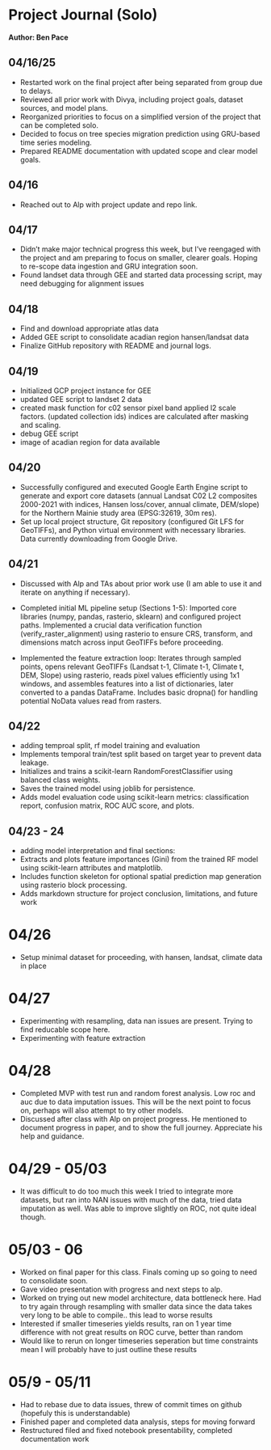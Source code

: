 # Project Journal (Solo)

**Author: Ben Pace**

## 04/16/25

- Restarted work on the final project after being separated from group due to delays.
- Reviewed all prior work with Divya, including project goals, dataset sources, and model plans.
- Reorganized priorities to focus on a simplified version of the project that can be completed solo.
- Decided to focus on tree species migration prediction using GRU-based time series modeling.
- Prepared README documentation with updated scope and clear model goals.

## 04/16

- Reached out to Alp with project update and repo link.

## 04/17

- Didn’t make major technical progress this week, but I’ve reengaged with the project and am preparing to focus on smaller, clearer goals. Hoping to re-scope data ingestion and GRU integration soon.
- Found landset data through GEE and started data processing script, may need debugging for alignment issues

## 04/18

- Find and download appropriate atlas data
- Added GEE script to consolidate acadian region hansen/landsat data
- Finalize GitHub repository with README and journal logs.

## 04/19

- Initialized GCP project instance for GEE
- updated GEE script to landset 2 data
- created mask function for c02 sensor pixel band applied l2 scale factors. (updated collection ids) indices are calculated after masking and scaling.
- debug GEE script
- image of acadian region for data available

## 04/20

- Successfully configured and executed Google Earth Engine script to generate and export core datasets (annual Landsat C02 L2 composites 2000-2021 with indices, Hansen loss/cover, annual climate, DEM/slope) for the Northern Mainie study area (EPSG:32619, 30m res).
- Set up local project structure, Git repository (configured Git LFS for GeoTIFFs), and Python virtual environment with necessary libraries. Data currently downloading from Google Drive.

## 04/21

- Discussed with Alp and TAs about prior work use (I am able to use it and iterate on anything if necessary).

- Completed initial ML pipeline setup (Sections 1-5): Imported core libraries (numpy, pandas, rasterio, sklearn) and configured project paths.
  Implemented a crucial data verification function (verify_raster_alignment) using rasterio to ensure CRS, transform, and dimensions match across input GeoTIFFs before proceeding.
- Implemented the feature extraction loop: Iterates through sampled points, opens relevant GeoTIFFs (Landsat t-1, Climate t-1, Climate t, DEM, Slope) using rasterio, reads pixel values efficiently using 1x1 windows, and assembles features into a list of dictionaries, later converted to a pandas DataFrame. Includes basic dropna() for handling potential NoData values read from rasters.

## 04/22

- adding temproal split, rf model training and evaluation
- Implements temporal train/test split based on target year to prevent data leakage.
- Initializes and trains a scikit-learn RandomForestClassifier using balanced class weights.
- Saves the trained model using joblib for persistence.
- Adds model evaluation code using scikit-learn metrics: classification report, confusion matrix, ROC AUC score, and plots.

## 04/23 - 24

- adding model interpretation and final sections:
- Extracts and plots feature importances (Gini) from the trained RF model using scikit-learn attributes and matplotlib.
- Includes function skeleton for optional spatial prediction map generation using rasterio block processing.
- Adds markdown structure for project conclusion, limitations, and future work

# 04/26

- Setup minimal dataset for proceeding, with hansen, landsat, climate data in place

# 04/27

- Experimenting with resampling, data nan issues are present. Trying to find reducable scope here.
- Experimenting with feature extraction

# 04/28

- Completed MVP with test run and random forest analysis. Low roc and auc due to data imputation issues. This will be the next point to focus on, perhaps will also attempt to try other models.
- Discussed after class with Alp on project progress. He mentioned to document progress in paper, and to show the full journey. Appreciate his help and guidance.

# 04/29 - 05/03

- It was difficult to do too much this week I tried to integrate more datasets, but ran into NAN issues with much of the data, tried data imputation as well. Was able to improve slightly on ROC, not quite ideal though.

# 05/03 - 06

- Worked on final paper for this class. Finals coming up so going to need to consolidate soon.
- Gave video presentation with progress and next steps to alp.
- Worked on trying out new model architecture, data bottleneck here. Had to try again through resampling with smaller data since the data takes very long to be able to compile.. this lead to worse results
- Interested if smaller timeseries yields results, ran on 1 year time difference with not great results on ROC curve, better than random
- Would like to rerun on longer timeseries seperation but time constraints mean I will probably have to just outline these results

# 05/9 - 05/11

- Had to rebase due to data issues, threw of commit times on github (hopefuly this is understandable)
- Finished paper and completed data analysis, steps for moving forward
- Restructured filed and fixed notebook presentability, completed documentation work
